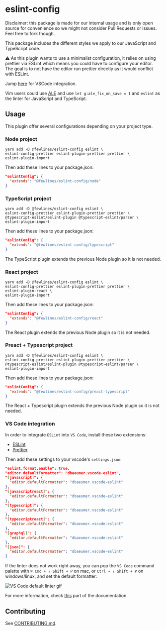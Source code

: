 # eslint-config

Disclaimer: this package is made for our internal usage and is only open source for convenience so we might not consider Pull Requests or Issues.
Feel free to fork though.

This package includes the different styles we apply to our JavaScript and TypeScript code.

⚠️  As this plugin wants to use a minimalist configuration, it relies on using prettier via ESLint which means you could have to configure your editor. The goal is to not have the editor run prettier directly as it would conflict with ESLint.

Jump [here](#vs-code) for VSCode integration.


Vim users could use [ALE](https://github.com/dense-analysis/ale) and use `let g:ale_fix_on_save = 1` and `eslint` as the linter for JavaScript and TypeScript.

## Usage

This plugin offer several configurations depending on your project type.

### Node project

```shell
yarn add -D @fewlines/eslint-config eslint \
eslint-config-prettier eslint-plugin-prettier prettier \
eslint-plugin-import
```

Then add these lines to your package.json:

```json
"eslintConfig": {
  "extends": "@fewlines/eslint-config/node"
}
```

### TypeScript project

```shell
yarn add -D @fewlines/eslint-config eslint \
eslint-config-prettier eslint-plugin-prettier prettier \
@typescript-eslint/eslint-plugin @typescript-eslint/parser \
eslint-plugin-import
```

Then add these lines to your package.json:

```json
"eslintConfig": {
  "extends": "@fewlines/eslint-config/typescript"
}
```

The TypeScript plugin extends the previous Node plugin so it is not needed.

### React project

```shell
yarn add -D @fewlines/eslint-config eslint \
eslint-config-prettier eslint-plugin-prettier prettier \
eslint-plugin-react \
eslint-plugin-import
```

Then add these lines to your package.json:

```json
"eslintConfig": {
  "extends": "@fewlines/eslint-config/react"
}
```

The React plugin extends the previous Node plugin so it is not needed.

### Preact + Typescript project

```shell
yarn add -D @fewlines/eslint-config eslint \
eslint-config-prettier eslint-plugin-prettier prettier \
@typescript-eslint/eslint-plugin @typescript-eslint/parser \
eslint-plugin-import
```

Then add these lines to your package.json:

```json
"eslintConfig": {
  "extends": "@fewlines/eslint-config/preact-typescript"
}
```

The React + Typescript plugin extends the previous Node plugin so it is not needed.

### <a id="vs-code"></a>VS Code integration

In order to integrate `ESLint` into `VS Code`, install these two extensions:
- [ESLint](https://marketplace.visualstudio.com/items?itemName=dbaeumer.vscode-eslint)
- [Prettier](https://marketplace.visualstudio.com/items?itemName=esbenp.prettier-vscode)

Then add these settings to your vscode's `settings.json`:

```json
"eslint.format.enable": true,
"editor.defaultFormatter": "dbaeumer.vscode-eslint",
"[javascript]": {
  "editor.defaultFormatter": "dbaeumer.vscode-eslint"
},
"[javascriptreact]": {
  "editor.defaultFormatter": "dbaeumer.vscode-eslint"
},
"[typescript]": {
  "editor.defaultFormatter": "dbaeumer.vscode-eslint"
},
"[typescriptreact]": {
  "editor.defaultFormatter": "dbaeumer.vscode-eslint"
},
"[graphql]": {
  "editor.defaultFormatter": "dbaeumer.vscode-eslint"
},
"[json]": {
  "editor.defaultFormatter": "dbaeumer.vscode-eslint"
}
```

If the linter does not work right away, you can pop the `VS Code` command palette with `⌘ Cmd + ↑ Shift + P` on mac, or `Ctrl + ↑ Shift + P` on windows/linux, and set the default formatter:

![VS Code default linter gif](https://user-images.githubusercontent.com/31956107/75045130-06f07800-54c3-11ea-8881-f9c9a50efea9.gif)

For more information, check [this](https://marketplace.visualstudio.com/items?itemName=dbaeumer.vscode-eslint) part of the documentation.

## Contributing

See [CONTRIBUTING.md](CONTRIBUTING.md).
